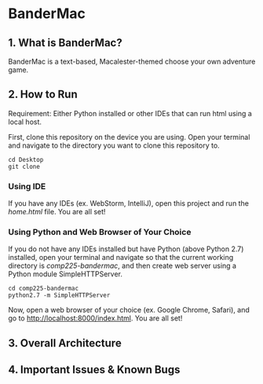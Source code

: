# BanderMac

## 1. What is BanderMac?
BanderMac is a text-based, Macalester-themed choose your own adventure game. 

## 2. How to Run
Requirement: Either Python installed or other IDEs that can run html using a local host. 

First, clone this repository on the device you are using. Open your terminal and navigate to the directory you want to clone this repository to. 
```
cd Desktop
git clone 
```

### Using IDE
If you have any IDEs (ex. WebStorm, IntelliJ), open this project and run the *home.html* file. You are all set!

### Using Python and Web Browser of Your Choice
If you do not have any IDEs installed but have Python (above Python 2.7) installed, open your terminal and navigate so that the current working directory is *comp225-bandermac*, and then create web server using a Python module SimpleHTTPServer.
```
cd comp225-bandermac
python2.7 -m SimpleHTTPServer
```
Now, open a web browser of your choice (ex. Google Chrome, Safari), and go to [http://localhost:8000/index.html](http://localhost:8000/index.html). You are all set!

## 3. Overall Architecture

## 4. Important Issues & Known Bugs



